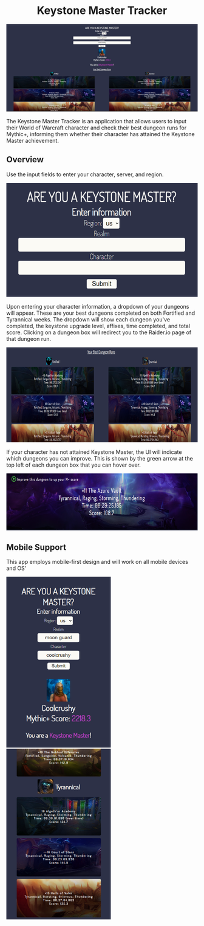 <h1 align="center">Keystone Master Tracker</h1>
<p align="center">
  <img src="project_img/project_banner.png">
</p>

<p>The Keystone Master Tracker is an application that allows users to input their World of Warcraft character and check their best dungeon runs for Mythic+, informing
them whether their character has attained the Keystone Master achievement.</p>

<h2>Overview</h2>
<p>Use the input fields to enter your character, server, and region.</p>
<p>
  <img src="project_img/project_search_query.png" width="600px" height="300px">
</p>

<p>Upon entering your character information, a dropdown of your dungeons will appear. These are your best dungeons completed on both Fortified and Tyrannical weeks. The dropdown will show each dungeon you've completed, the keystone upgrade level, affixes, time completed, and total score. Clicking on a dungeon box will redirect you to the Raider.io page of that dungeon run.</p>
<p>
  <img src="project_img/project_dungeon_list.png" width="800px" height="250px">
</p>

<p>If your character has not attained Keystone Master, the UI will indicate which dungeons you can improve. This is shown by the green arrow at the top left of each dungeon box that you can hover over.</p>
<p>
  <img src="project_img/project_improve_dungeon.png" width="600px" height="150px">
</p>

<h2>Mobile Support</h2>
<p>This app employs mobile-first design and will work on all mobile devices and OS'</p>
<p>
  <img src="project_img/project_mobile_one.png" width="275px" height="450px">
  <img src="project_img/project_mobile_two.png" width="275px" height="450px">
</p>
